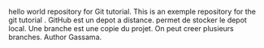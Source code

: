 hello world repository for Git tutorial.
This is an exemple repository for the git tutorial .
GitHub est un depot a distance.
permet de stocker le depot local.
Une branche est une copie du projet.
On peut creer plusieurs branches.
Author Gassama.
